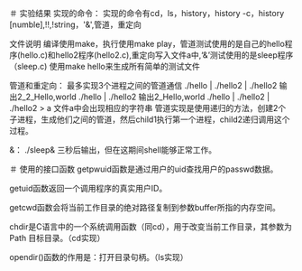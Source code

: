 
＃ 实验结果
实现的命令：
实现的命令有cd，ls，history，history -c，history [numble],!!,!string，'&',管道，重定向

文件说明
编译使用make，执行使用make play，管道测试使用的是自己的hello程序(hello.c)和hello2程序(hello2.c),重定向写入文件a中,‘&’测试使用的是sleep程序（sleep.c)
使用make hello来生成所有简单的测试文件

管道和重定向：
最多实现3个进程之间的管道通信
./hello | ./hello2 | ./hello2
输出2_2_Hello,world
./hello | ./hello2 
输出2_Hello,world
./hello | ./hello2 | ./hello2 > a
文件a中会出现相应的字符串
管道实现是使用递归的方法，创建2个子进程，生成他们之间的管道，然后child1执行第一个进程，child2递归调用这个过程。

&：
./sleep&
三秒后输出，但在这期间shell能够正常工作。

＃ 使用的接口函数
getpwuid函数是通过用户的uid查找用户的passwd数据。

getuid函数返回一个调用程序的真实用户ID。

getcwd函数会将当前工作目录的绝对路径复制到参数buffer所指的内存空间。
    
chdir是C语言中的一个系统调用函数（同cd），用于改变当前工作目录，其参数为Path 目标目录。（cd实现）

opendir()函数的作用是：打开目录句柄。（ls实现）
